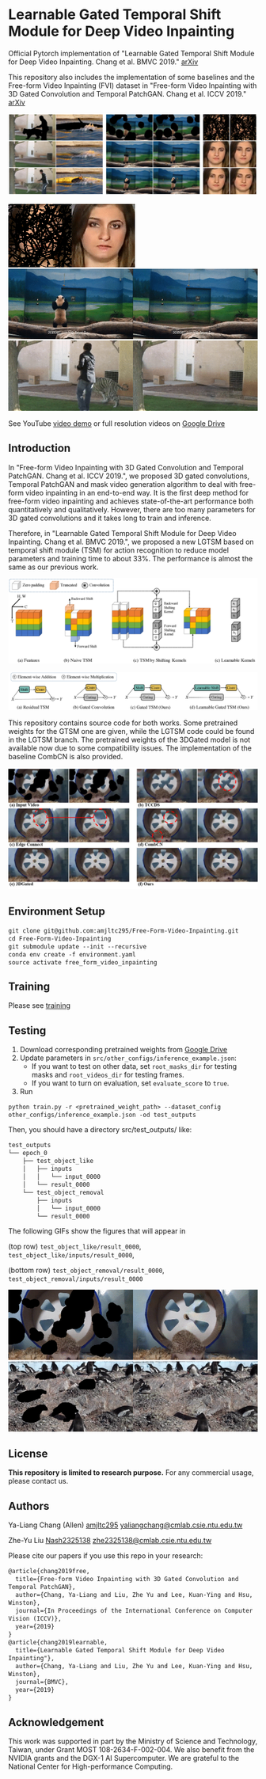 # Learnable Gated Temporal Shift Module for Deep Video Inpainting

Official Pytorch implementation of "Learnable Gated Temporal Shift Module for Deep Video Inpainting. Chang et al. BMVC 2019." [arXiv](https://arxiv.org/abs/1907.01131)

This repository also includes the implementation of some baselines and the Free-form Video Inpainting (FVI) dataset in "Free-form Video Inpainting with 3D Gated Convolution and Temporal PatchGAN. Chang et al. ICCV 2019." [arXiv](https://arxiv.org/abs/1904.10247)

![teaser](doc/teaser.png)

<img src='./doc/gif_teaser3.gif'>

<img src='./doc/gif_teaser.gif'>

<img src='./doc/gif_teaser2.gif'>

See YouTube [video demo](https://www.youtube.com/watch?v=87Vh1HDBjD0&list=PLPoVtv-xp_dL5uckIzz1PKwNjg1yI0I94&index=32&t=0s) or full resolution videos on [Google Drive](https://drive.google.com/open?id=1sT_ov_lLhQlXE2PnBKCUGOTNz5f_p9G7)

## Introduction

In "Free-form Video Inpainting with 3D Gated Convolution and Temporal PatchGAN. Chang et al. ICCV 2019.", we proposed 3D gated convolutions, Temporal PatchGAN and mask video generation algorithm to deal with free-form video inpainting in an end-to-end way. It is the first deep method for free-form video inpainting and achieves state-of-the-art performance both quantitatively and qualitatively. However, there are too many parameters for 3D gated convolutions and it takes long to train and inference.

Therefore, in "Learnable Gated Temporal Shift Module for Deep Video Inpainting. Chang et al. BMVC 2019.", we proposed a new LGTSM based on temporal shift module (TSM) for action recognition to reduce model parameters and training time to about 33%. The performance is almost the same as our previous work.

![lgtsm](doc/learnable_temporal_shift.png)

![block](doc/block_stacking.png)


This repository contains source code for both works. Some pretrained weights for the GTSM one are given, while the LGTSM code could be found in the LGTSM branch. The pretrained weights of the 3DGated model is not available now due to some compatibility issues. The implementation of the baseline CombCN is also provided.

![compare](doc/fig_compare.png)
## Environment Setup
```
git clone git@github.com:amjltc295/Free-Form-Video-Inpainting.git
cd Free-Form-Video-Inpainting
git submodule update --init --recursive
conda env create -f environment.yaml
source activate free_form_video_inpainting
```

## Training
Please see [training](doc/training.md)

## Testing
1. Download corresponding pretrained weights from [Google Drive](https://drive.google.com/open?id=1uva9yI8yYKivqi4pWcyZLcCdIt1k-LRY)
2. Update parameters in `src/other_configs/inference_example.json`:
    * If you want to test on other data, set `root_masks_dir` for testing masks and `root_videos_dir` for testing frames.
    * If you want to turn on evaluation, set `evaluate_score` to `true`.
3. Run
```
python train.py -r <pretrained_weight_path> --dataset_config other_configs/inference_example.json -od test_outputs
```

Then, you should have a directory src/test_outputs/ like:
```
test_outputs
└── epoch_0
    ├── test_object_like
    │   ├── inputs
    │   │   └── input_0000
    │   └── result_0000
    └── test_object_removal
        ├── inputs
        │   └── input_0000
        └── result_0000
```
The following GIFs show the figures that will appear in

(top row) `test_object_like/result_0000`, `test_object_like/inputs/result_0000`,

(bottom row) `test_object_removal/result_0000`, `test_object_removal/inputs/result_0000`

<img src='./doc/test_images/test_object_like.gif'>

<img src='./doc/test_images/test_object_removal.gif'> 

## License
**This repository is limited to research purpose.** For any commercial usage, please contact us.

## Authors

Ya-Liang Chang (Allen) [amjltc295](https://github.com/amjltc295/) yaliangchang@cmlab.csie.ntu.edu.tw

Zhe-Yu Liu [Nash2325138](https://github.com/Nash2325138) zhe2325138@cmlab.csie.ntu.edu.tw


Please cite our papers if you use this repo in your research:
```
@article{chang2019free,
  title={Free-form Video Inpainting with 3D Gated Convolution and Temporal PatchGAN},
  author={Chang, Ya-Liang and Liu, Zhe Yu and Lee, Kuan-Ying and Hsu, Winston},
  journal={In Proceedings of the International Conference on Computer Vision (ICCV)},
  year={2019}
}
@article{chang2019learnable,
  title={Learnable Gated Temporal Shift Module for Deep Video Inpainting"},
  author={Chang, Ya-Liang and Liu, Zhe Yu and Lee, Kuan-Ying and Hsu, Winston},
  journal={BMVC},
  year={2019}
}
```
## Acknowledgement
This work was supported in part by the Ministry of Science and Technology, Taiwan, under
Grant MOST 108-2634-F-002-004. We also benefit from the NVIDIA grants and the DGX-1
AI Supercomputer. We are grateful to the National Center for High-performance Computing.
